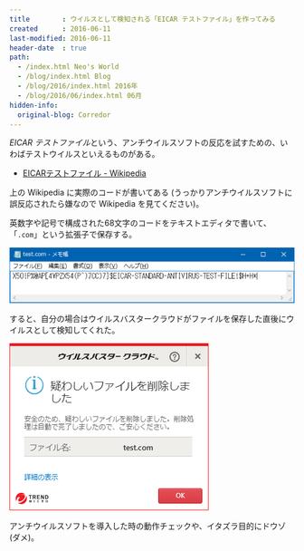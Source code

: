 ```yaml
---
title        : ウイルスとして検知される「EICAR テストファイル」を作ってみる
created      : 2016-06-11
last-modified: 2016-06-11
header-date  : true
path:
  - /index.html Neo's World
  - /blog/index.html Blog
  - /blog/2016/index.html 2016年
  - /blog/2016/06/index.html 06月
hidden-info:
  original-blog: Corredor
---
```


*EICAR テストファイル*という、アンチウイルスソフトの反応を試すための、いわばテストウイルスといえるものがある。

- [EICARテストファイル - Wikipedia](https://ja.wikipedia.org/wiki/EICAR%E3%83%86%E3%82%B9%E3%83%88%E3%83%95%E3%82%A1%E3%82%A4%E3%83%AB)

上の Wikipedia に実際のコードが書いてある (うっかりアンチウイルスソフトに誤反応されたら嫌なので Wikipedia を見てください)。

英数字や記号で構成された68文字のコードをテキストエディタで書いて、「`.com`」という拡張子で保存する。

![このように作る](11-01-01.png)

すると、自分の場合はウイルスバスタークラウドがファイルを保存した直後にウイルスとして検知してくれた。

![ちゃんと検知してくれた](11-01-02.png)

アンチウイルスソフトを導入した時の動作チェックや、イタズラ目的にドウゾ (ダメ)。
